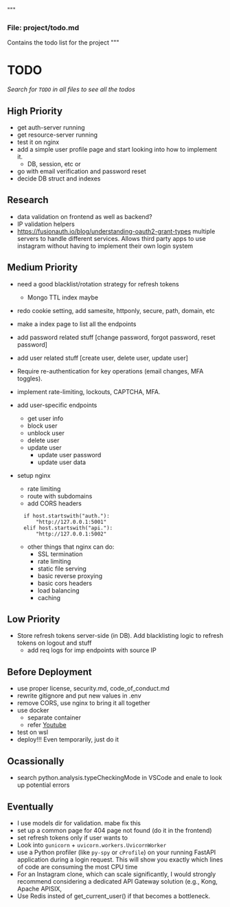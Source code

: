 """

### File: **project/todo.md**

Contains the todo list for the project
"""

# TODO

_Search for `TODO` in all files to see all the todos_

## High Priority

- get auth-server running
- get resource-server running
- test it on nginx
- add a simple user profile page and start looking into how to implement it.
  - DB, session, etc
    or
- go with email verification and password reset
- decide DB struct and indexes

## Research

- data validation on frontend as well as backend?
- IP validation helpers
- https://fusionauth.io/blog/understanding-oauth2-grant-types multiple servers to handle different services. Allows third party apps to use instagram without having to implement their own login system

## Medium Priority

- need a good blacklist/rotation strategy for refresh tokens
  - Mongo TTL index maybe
- redo cookie setting, add samesite, httponly, secure, path, domain, etc
- make a index page to list all the endpoints
- add password related stuff [change password, forgot password, reset password]
- add user related stuff [create user, delete user, update user]
- Require re-authentication for key operations (email changes, MFA toggles).
- implement rate-limiting, lockouts, CAPTCHA, MFA.
- add user-specific endpoints
  - get user info
  - block user
  - unblock user
  - delete user
  - update user
    - update user password
    - update user data
- setup nginx

  - rate limiting
  - route with subdomains
  - add CORS headers

  ```
    if host.startswith("auth."):
        "http://127.0.0.1:5001"
    elif host.startswith("api."):
        "http://127.0.0.1:5002"
  ```

  - other things that nginx can do:
    - SSL termination
    - rate limiting
    - static file serving
    - basic reverse proxying
    - basic cors headers
    - load balancing
    - caching

## Low Priority

- Store refresh tokens server-side (in DB). Add blacklisting logic to refresh tokens on logout and stuff
  - add req logs for imp endpoints with source IP

## Before Deployment

- use proper license, security.md, code_of_conduct.md
- rewrite gitignore and put new values in .env
- remove CORS, use nginx to bring it all together
- use docker
  - separate container
  - refer [Youtube](youtube.com/watch?v=DQdB7wFEygo)
- test on wsl
- deploy!!! Even temporarily, just do it

## Ocassionally

- search python.analysis.typeCheckingMode in VSCode and enale to look up potential errors

## Eventually

- I use models dir for validation. mabe fix this
- set up a common page for 404 page not found (do it in the frontend)
- set refresh tokens only if user wants to
- Look into `gunicorn` + `uvicorn.workers.UvicornWorker`
- use a Python profiler (like `py-spy` or `cProfile`) on your running FastAPI application during a login request. This will show you exactly which lines of code are consuming the most CPU time
- For an Instagram clone, which can scale significantly, I would strongly recommend considering a dedicated API Gateway solution (e.g., Kong, Apache APISIX,
- Use Redis insted of get_current_user() if that becomes a bottleneck.
